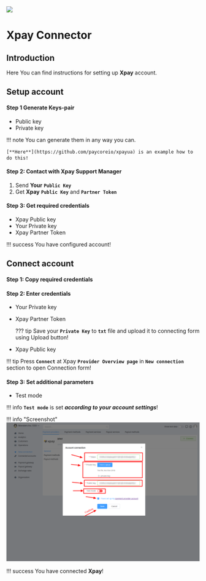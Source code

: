 <img src="https://static.openfintech.io/payment_providers/xpayua/logo.svg?w=400" width="400px">

# Xpay Connector

## Introduction

Here You can find  instructions for setting up **Xpay**  account.

## Setup account

#### Step 1 Generate Keys-pair
-  Public key
-  Private key

!!! note
    You can generate them in any way you can. 

    [**Here**](https://github.com/paycoreio/xpayua) is an example how to do this!

#### Step 2: Contact with Xpay Support Manager

1. Send **Your** **`Public Key`**
2. Get **Xpay** **`Public Key`** and **`Partner Token`**


#### Step 3: Get required credentials

-  Xpay Public key
-  Your Private key
-  Xpay Partner Token

!!! success
    You have configured account!




## Connect account

#### Step 1: Copy required credentials


#### Step 2: Enter credentials


-  Your Private key
-  Xpay Partner Token

    ??? tip
        Save your **`Private Key`** to **`txt`** file and upload it to connecting form using Upload button!

-  Xpay Public key


!!! tip
    Press **`Connect`** at Xpay **`Provider Overview page`** in **`New connection`** section to open Connection form!

#### Step 3: Set additional parameters

-  Test mode

!!! info
    **`Test mode`** is set **_according to your account settings_**!



!!! info "Screenshot"
    [![Connect](images/xpayua_connect.png)](images/xpayua_connect.png)


!!! success
    You have connected **Xpay**!